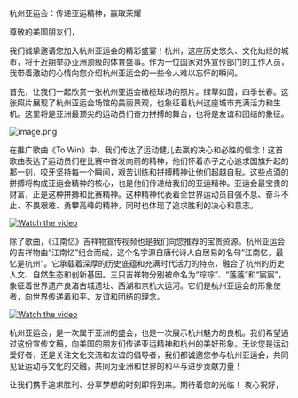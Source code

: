 杭州亚运会：传递亚运精神，赢取荣耀

尊敬的美国朋友们，

我们诚挚邀请您加入杭州亚运会的精彩盛宴！杭州，这座历史悠久、文化灿烂的城市，将于近期举办亚洲顶级的体育盛事。作为一位国家对外宣传部门的工作人员，我带着激动的心情向您介绍杭州亚运会的一些令人难以忘怀的瞬间。

首先，让我们一起欣赏一张杭州亚运会橄榄球场的照片。绿草如茵，四季长春。这张照片展现了杭州亚运会场馆的美丽景观，也象征着杭州这座城市充满活力和生机。这里将是亚洲最顶尖的运动员们奋力拼搏的舞台，也将是友谊和团结的象征。

![image.png](http://cdn.willstudy.net.cn/NRR4TIC/Resources/%E6%A9%84%E6%A6%84%E7%90%83%E5%9C%BA.png)

在推广歌曲《To Win》中，我们传达了运动健儿去赢的决心和必胜的信念！这首歌曲表达了运动员们在比赛中奋发向前的精神，他们怀着赤子之心追求国旗升起的那一刻，咬牙坚持每一个瞬间，艰苦训练和拼搏精神让他们超越自我。这些点滴的拼搏将构成亚运会精神的核心，也是他们传递给我们的亚运精神。亚运会最宝贵的财富，正是这种拼搏和比赛精神。这种精神代表着全世界运动员自强不息、奋斗不止、不畏艰难、勇攀高峰的精神，同时也体现了追求胜利的决心和意志。

[![Watch the video](http://cdn.willstudy.net.cn/NRR4TIC/Resources/1.png)](http://cdn.willstudy.net.cn/NRR4TIC/Resources/Towin.mp4)

除了歌曲，《江南忆》吉祥物宣传视频也是我们向您推荐的宝贵资源。杭州亚运会的吉祥物由“江南忆”组合而成，这个名字源自唐代诗人白居易的名句“江南忆，最忆是杭州”。它承载着深厚的历史底蕴和充满时代活力的特点，融合了杭州的历史人文、自然生态和创新基因。三只吉祥物分别被命名为“琮琮”、“莲莲”和“宸宸”，象征着世界遗产良渚古城遗址、西湖和京杭大运河。它们是杭州亚运会的形象使者，向世界传递着和平、友谊和团结的理念。

[![Watch the video](http://cdn.willstudy.net.cn/NRR4TIC/Resources/2.png)](http://cdn.willstudy.net.cn/NRR4TIC/Resources/%E5%90%89%E7%A5%A5%E7%89%A9%E5%8F%91%E5%B8%83%E5%AE%A3%E4%BC%A0%E7%89%87.mp4)

杭州亚运会，是一次属于亚洲的盛会，也是一次展示杭州魅力的良机。我们希望通过这份宣传文稿，向美国的朋友们传递亚运精神和杭州的美好形象。无论您是运动爱好者，还是关注文化交流和友谊的倡导者，我们都诚邀您参与杭州亚运会，共同见证运动与文化的交融，共同为亚洲和世界的和平与进步贡献力量！

让我们携手追求胜利、分享梦想的时刻即将到来。期待着您的光临！
衷心祝好，